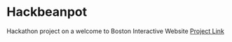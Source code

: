 # Hackbeanpot
Hackathon project on a welcome to Boston Interactive Website 
[Project Link](http://hackbeanbet2023project.tech/)
